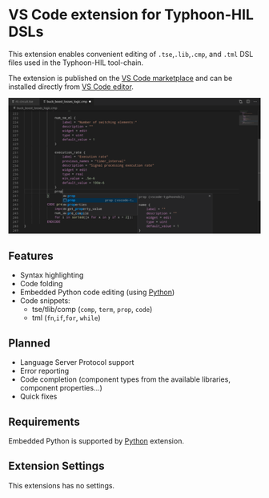 # VS Code extension for Typhoon-HIL DSLs

This extension enables convenient editing of `.tse`,`.lib`,`.cmp`, and `.tml`
DSL files used in the Typhoon-HIL tool-chain.

The extension is published on the [VS Code
marketplace](https://marketplace.visualstudio.com/items?itemName=typhoon-hil.vscode-typhoondsl)
and can be installed directly from [VS Code
editor](https://code.visualstudio.com/).

![TyphoonDSL editor](https://raw.githubusercontent.com/typhoon-hil/vscode-typhoondsl/main/images/typhoondsl-editor.png)


## Features

- Syntax highlighting
- Code folding
- Embedded Python code editing (using
  [Python](https://marketplace.visualstudio.com/items?itemName=ms-python.python))
- Code snippets:
  - tse/tlib/comp (`comp`, `term`, `prop`, `code`)
  - tml (`fn`,`if`,`for`, `while`)


## Planned

- Language Server Protocol support
- Error reporting
- Code completion (component types from the available libraries, component properties...)
- Quick fixes


## Requirements

Embedded Python is supported by
[Python](https://marketplace.visualstudio.com/items?itemName=ms-python.python)
extension. 


## Extension Settings

This extensions has no settings.
